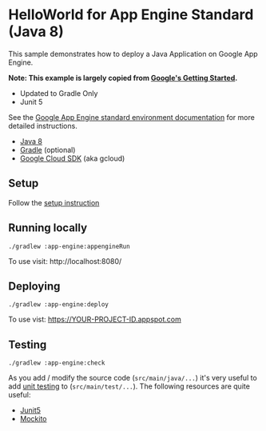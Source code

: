 # HelloWorld for App Engine Standard (Java 8)

This sample demonstrates how to deploy a Java Application on Google App Engine.

**Note: This example is largely copied from [Google's Getting Started][getting-started].**

* Updated to Gradle Only
* Junit 5

See the [Google App Engine standard environment documentation][ae-docs] for more detailed 
instructions.

[getting-started]: https://github.com/GoogleCloudPlatform/getting-started-java/tree/master/appengine-standard-java8/helloworld
[ae-docs]: https://cloud.google.com/appengine/docs/java/

* [Java 8](http://www.oracle.com/technetwork/java/javase/downloads/index.html)
* [Gradle](https://gradle.org/gradle-download/) (optional)
* [Google Cloud SDK](https://cloud.google.com/sdk/) (aka gcloud)

## Setup

Follow the [setup instruction](../README.md#setup)

## Running locally

    ./gradlew :app-engine:appengineRun

To use visit: http://localhost:8080/

## Deploying

    ./gradlew :app-engine:deploy

To use vist:  https://YOUR-PROJECT-ID.appspot.com

## Testing

    ./gradlew :app-engine:check

As you add / modify the source code (`src/main/java/...`) it's very useful to add 
[unit testing](https://cloud.google.com/appengine/docs/java/tools/localunittesting) 
to (`src/main/test/...`).  The following resources are quite useful:

* [Junit5](http://junit.org/junit5/)
* [Mockito](http://mockito.org/)
